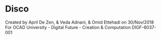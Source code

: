 # Disco

Created by April De Zen, & Veda Adnani, & Omid Ettehadi on 30/Nov/2018
For OCAD University - Digital Future - Creation & Computation DIGF-6037-001
